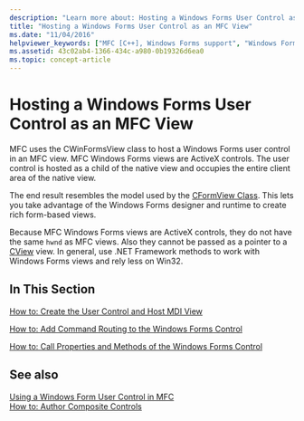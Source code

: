 ```yaml
---
description: "Learn more about: Hosting a Windows Forms User Control as an MFC View"
title: "Hosting a Windows Forms User Control as an MFC View"
ms.date: "11/04/2016"
helpviewer_keywords: ["MFC [C++], Windows Forms support", "Windows Forms controls [C++], hosting as an MFC view", "hosting Windows Forms control [C++]"]
ms.assetid: 43c02ab4-1366-434c-a980-0b19326d6ea0
ms.topic: concept-article
---
```

# Hosting a Windows Forms User Control as an MFC View

MFC uses the CWinFormsView class to host a Windows Forms user control in an MFC view. MFC Windows Forms views are ActiveX controls. The user control is hosted as a child of the native view and occupies the entire client area of the native view.

The end result resembles the model used by the [CFormView Class](../mfc/reference/cformview-class.md). This lets you take advantage of the Windows Forms designer and runtime to create rich form-based views.

Because MFC Windows Forms views are ActiveX controls, they do not have the same `hwnd` as MFC views. Also they cannot be passed as a pointer to a [CView](../mfc/reference/cview-class.md) view. In general, use .NET Framework methods to work with Windows Forms views and rely less on Win32.

## In This Section

[How to: Create the User Control and Host MDI View](../dotnet/how-to-create-the-user-control-and-host-mdi-view.md)

[How to: Add Command Routing to the Windows Forms Control](../dotnet/how-to-add-command-routing-to-the-windows-forms-control.md)

[How to: Call Properties and Methods of the Windows Forms Control](../dotnet/how-to-call-properties-and-methods-of-the-windows-forms-control.md)

## See also

[Using a Windows Form User Control in MFC](../dotnet/using-a-windows-form-user-control-in-mfc.md)<br/>
[How to: Author Composite Controls](/dotnet/framework/winforms/controls/how-to-author-composite-controls)
